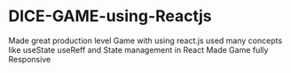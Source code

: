 # DICE-GAME-using-Reactjs
Made great production level Game with using react.js used many concepts like useState useReff and State management in React Made Game fully Responsive 
